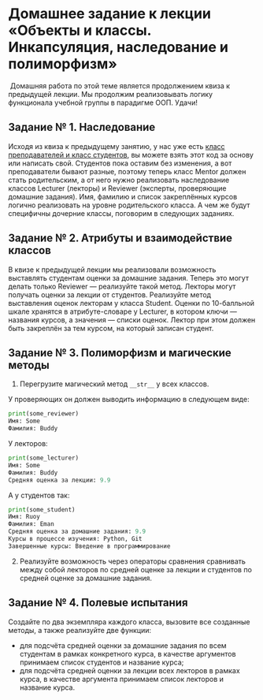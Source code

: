 # Домашнее задание к лекции «Объекты и классы. Инкапсуляция, наследование и полиморфизм»
​
Домашняя работа по этой теме является продолжением квиза к предыдущей лекции. Мы продолжим реализовывать логику функционала учебной группы в парадигме ООП.
Удачи!

## Задание № 1. Наследование
Исходя из квиза к предыдущему занятию, у нас уже есть [класс преподавателей и класс студентов](https://github.com/netology-code/py-homeworks-basic/blob/new_oop/6.classes/students_and_mentor.py), вы можете взять этот код за основу или написать свой. Студентов пока оставим без изменения, а вот преподаватели бывают разные, поэтому теперь класс Mentor должен стать родительским, а от него нужно реализовать наследование классов Lecturer (лекторы) и Reviewer (эксперты, проверяющие домашние задания). Имя, фамилию и список закреплённых курсов логично реализовать на уровне родительского класса. А чем же будут специфичны дочерние классы, поговорим в следующих заданиях.


## Задание № 2. Атрибуты и взаимодействие классов
В квизе к предыдущей лекции мы реализовали возможность выставлять студентам оценки за домашние задания. Теперь это могут делать только Reviewer — реализуйте такой метод. Лекторы могут получать оценки за лекции от студентов. Реализуйте метод выставления оценок лекторам у класса Student. Оценки по 10-балльной шкале хранятся в атрибуте-словаре у Lecturer, в котором ключи — названия курсов, а значения — списки оценок. Лектор при этом должен быть закреплён за тем курсом, на который записан студент. 


## Задание № 3. Полиморфизм и магические методы
1. Перегрузите магический метод ```__str__``` у всех классов. 

У проверяющих он должен выводить информацию в следующем виде:
```python
print(some_reviewer)
Имя: Some
Фамилия: Buddy
```

У лекторов:
```python
print(some_lecturer)
Имя: Some
Фамилия: Buddy
Средняя оценка за лекции: 9.9
```

А у студентов так:
```python
print(some_student)
Имя: Ruoy
Фамилия: Eman
Средняя оценка за домашние задания: 9.9
Курсы в процессе изучения: Python, Git
Завершенные курсы: Введение в программирование
```

2. Реализуйте возможность через операторы сравнения сравнивать между собой лекторов по средней оценке за лекции и студентов по средней оценке за домашние задания.

## Задание № 4. Полевые испытания
Создайте по два экземпляра каждого класса, вызовите все созданные методы, а также реализуйте две функции:
* для подсчёта средней оценки за домашние задания по всем студентам в рамках конкретного курса, в качестве аргументов принимаем список студентов и название курса;
* для подсчёта средней оценки за лекции всех лекторов в рамках курса, в качестве аргумента принимаем список лекторов и название курса.